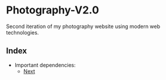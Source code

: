 # Photography-V2.0
<span>Second iteration of my photography website using modern web technologies.</span>

## Index
- Important dependencies:
    - [Next](https://nextjs.org/)